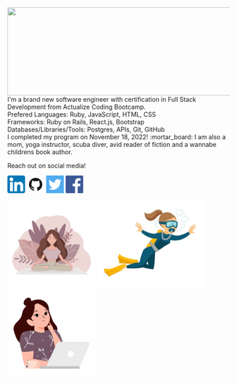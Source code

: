 <img src="images/World.png" width=1200; height=200; align=center>
<span style=font-size:100px">
I'm a brand new software engineer with certification in Full Stack Development from Actualize Coding Bootcamp.<br />
Prefered 
  Languages: Ruby, JavaScript, HTML, CSS<br />
  Frameworks: Ruby on Rails, React.js, Bootstrap<br /> 
  Databases/Libraries/Tools: Postgres, APIs, Git, GitHub<br />
I completed my program on November 18, 2022! :mortar_board:	
</span>
I am also a mom, yoga instructor, scuba diver, avid reader of fiction and a wannabe childrens book author. 
</p>
Reach out on social media!

<a href="https://www.linkedin.com/in/robyn-spaulding"><img src="images/linkedin.png" style="width:40px;height=40px;"></a>
<a href="https://github.com/robynspaulding"><img src="images/github.png" style="width:40px;height=40px;"></a>
<a href="https://twitter.com/RobynSp27"><img src="images/twitter.png" style="width:40px;height=40px;"></a>
<a href="https://m.me/robyn.morris.3382"><img src="images/facebook.png" style="width:40px;height=40px;"></a>

<img src="images/yoga.jpeg" width=200; align=center>    <img src="images/diver%20Small.jpeg" height=200; align=center>
                        <img src="images/coding.jpeg" width=200; align=center>


